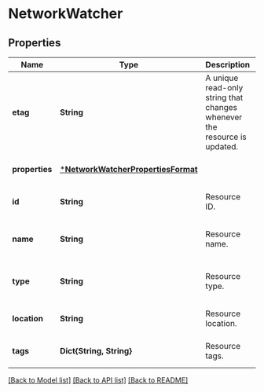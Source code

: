 # NetworkWatcher


## Properties
Name | Type | Description | Notes
------------ | ------------- | ------------- | -------------
**etag** | **String** | A unique read-only string that changes whenever the resource is updated. | [optional] [readonly] [default to nothing]
**properties** | [***NetworkWatcherPropertiesFormat**](NetworkWatcherPropertiesFormat.md) |  | [optional] [default to nothing]
**id** | **String** | Resource ID. | [optional] [default to nothing]
**name** | **String** | Resource name. | [optional] [readonly] [default to nothing]
**type** | **String** | Resource type. | [optional] [readonly] [default to nothing]
**location** | **String** | Resource location. | [optional] [default to nothing]
**tags** | **Dict{String, String}** | Resource tags. | [optional] [default to nothing]


[[Back to Model list]](../README.md#models) [[Back to API list]](../README.md#api-endpoints) [[Back to README]](../README.md)



